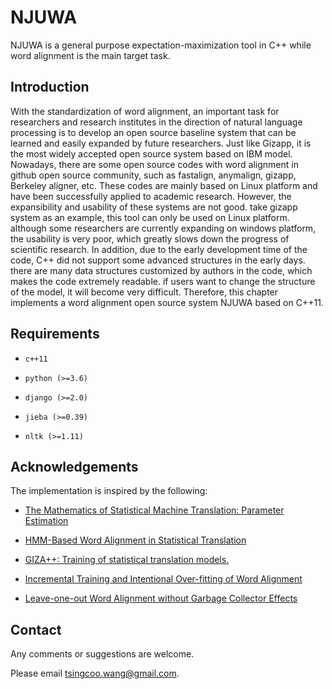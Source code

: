 # NJUWA

NJUWA is a general purpose expectation-maximization tool in C++ while word alignment is the main target task.

## Introduction

With the standardization of word alignment, an important task for researchers and research institutes in the direction of natural language processing is to develop an open source baseline system that can be learned and easily expanded by future researchers. Just like Gizapp, it is the most widely accepted open source system based on IBM model.  Nowadays, there are some open source codes with word alignment in github open source community, such as fastalign, anymalign, gizapp, Berkeley aligner, etc. These codes are mainly based on Linux platform and have been successfully applied to academic research.  However, the expansibility and usability of these systems are not good. take gizapp system as an example, this tool can only be used on Linux platform. although some researchers are currently expanding on windows platform, the usability is very poor, which greatly slows down the progress of scientific research.  In addition, due to the early development time of the code, C++ did not support some advanced structures in the early days. there are many data structures customized by authors in the code, which makes the code extremely readable. if users want to change the structure of the model, it will become very difficult.  Therefore, this chapter implements a word alignment open source system NJUWA based on C++11. 

## Requirements

- `c++11`

- `python (>=3.6)`

- `django (>=2.0)`

- `jieba (>=0.39)`

- `nltk (>=1.11)`

## Acknowledgements

The implementation is inspired by the following:

- [The Mathematics of Statistical Machine Translation: Parameter Estimation](http://www.aclweb.org/anthology/J93-2003)

- [HMM-Based Word Alignment in Statistical Translation](http://www.aclweb.org/anthology/C96-2141)

- [GIZA++: Training of statistical translation models.](http://www.fjoch.com/GIZA++.html)

- [Incremental Training and Intentional Over-fitting of Word Alignment](https://www.microsoft.com/en-us/research/wp-content/uploads/2016/02/MT-Summit_Alignment.pdf)

- [Leave-one-out Word Alignment without Garbage Collector Effects](https://pdfs.semanticscholar.org/3ad5/aea3a98dbf00eb8800816040dbee88572f72.pdf)

## Contact

Any comments or suggestions are welcome.

Please email [tsingcoo.wang@gmail.com](tsingcoo.wang@gmail.com).